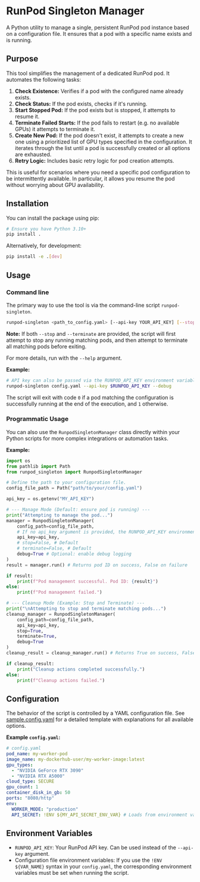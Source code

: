 # RunPod Singleton Manager

A Python utility to manage a single, persistent RunPod pod instance based on a configuration file. It ensures that a pod with a specific name exists and is running.

## Purpose

This tool simplifies the management of a dedicated RunPod pod. It automates the following tasks:

1. **Check Existence:** Verifies if a pod with the configured name already exists.
2. **Check Status:** If the pod exists, checks if it's running.
3. **Start Stopped Pod:** If the pod exists but is stopped, it attempts to resume it.
4. **Terminate Failed Starts:** If the pod fails to restart (e.g. no available GPUs) it attempts to terminate it.
4. **Create New Pod:** If the pod doesn't exist, it attempts to create a new one using a prioritized list of GPU types specified in the configuration. It iterates through the list until a pod is successfully created or all options are exhausted.
5. **Retry Logic:** Includes basic retry logic for pod creation attempts.

This is useful for scenarios where you need a specific pod configuration to be intermittently available. In particular, it allows you resume the pod without worrying about GPU availability.

## Installation

You can install the package using pip:

```bash
# Ensure you have Python 3.10+
pip install .
```

Alternatively, for development:

```bash
pip install -e .[dev]
```

## Usage

### Command line

The primary way to use the tool is via the command-line script `runpod-singleton`.

```bash
runpod-singleton <path_to_config.yaml> [--api-key YOUR_API_KEY] [--stop] [--terminate] [--debug]
```

**Note:** If both `--stop` and `--terminate` are provided, the script will first attempt to stop any running matching pods, and then attempt to terminate all matching pods before exiting.

For more details, run with the `--help` argument.


**Example:**

```bash
# API key can also be passed via the RUNPOD_API_KEY environment variable.
runpod-singleton config.yaml --api-key $RUNPOD_API_KEY --debug
```

The script will exit with code `0` if a pod matching the configuration is successfully running at the end of the execution, and `1` otherwise.

### Programmatic Usage

You can also use the `RunpodSingletonManager` class directly within your Python scripts for more complex integrations or automation tasks.

**Example:**

```python
import os
from pathlib import Path
from runpod_singleton import RunpodSingletonManager

# Define the path to your configuration file.
config_file_path = Path("path/to/your/config.yaml")

api_key = os.getenv("MY_API_KEY")

# --- Manage Mode (Default: ensure pod is running) ---
print("Attempting to manage the pod...")
manager = RunpodSingletonManager(
    config_path=config_file_path,
    # If no api_key argument is provided, the RUNPOD_API_KEY environment variable will be used.
    api_key=api_key,
    # stop=False, # Default
    # terminate=False, # Default
    debug=True # Optional: enable debug logging
)
result = manager.run() # Returns pod ID on success, False on failure

if result:
    print(f"Pod management successful. Pod ID: {result}")
else:
    print(f"Pod management failed.")

# --- Cleanup Mode (Example: Stop and Terminate) ---
print("\nAttempting to stop and terminate matching pods...")
cleanup_manager = RunpodSingletonManager(
    config_path=config_file_path,
    api_key=api_key,
    stop=True,
    terminate=True,
    debug=True
)
cleanup_result = cleanup_manager.run() # Returns True on success, False on failure

if cleanup_result:
    print("Cleanup actions completed successfully.")
else:
    print(f"Cleanup actions failed.")
```


## Configuration

The behavior of the script is controlled by a YAML configuration file. See [sample.config.yaml](sample.config.yaml) for a detailed template with explanations for all available options.

**Example `config.yaml`:**

```yaml
# config.yaml
pod_name: my-worker-pod
image_name: my-dockerhub-user/my-worker-image:latest
gpu_types:
  - "NVIDIA GeForce RTX 3090"
  - "NVIDIA RTX A5000"
cloud_type: SECURE
gpu_count: 1
container_disk_in_gb: 50
ports: "8080/http"
env:
  WORKER_MODE: "production"
  API_SECRET: !ENV ${MY_API_SECRET_ENV_VAR} # Loads from environment variable
```

## Environment Variables

*   `RUNPOD_API_KEY`: Your RunPod API key. Can be used instead of the `--api-key` argument.
*   Configuration file environment variables: If you use the `!ENV ${VAR_NAME}` syntax in your `config.yaml`, the corresponding environment variables must be set when running the script.
